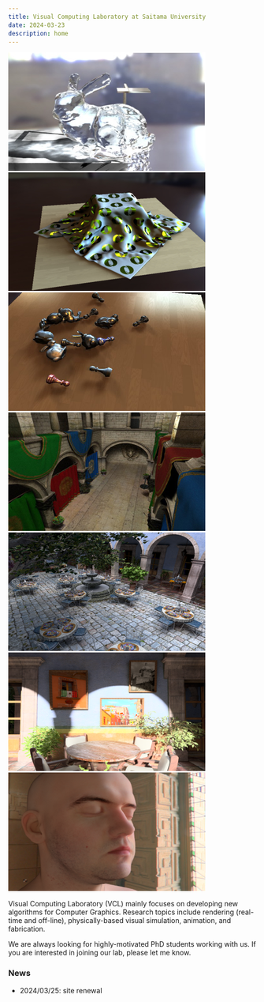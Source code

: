 ```yaml
---
title: Visual Computing Laboratory at Saitama University
date: 2024-03-23
description: home
---
```


<link rel="stylesheet" href="https://cdn.jsdelivr.net/bxslider/4.2.12/jquery.bxslider.css">
<script src="https://ajax.googleapis.com/ajax/libs/jquery/3.1.1/jquery.min.js"></script>
<script src="https://cdn.jsdelivr.net/bxslider/4.2.12/jquery.bxslider.min.js"></script>

<script type="text/javascript">
        $(document).ready(function(){
            $('.slider').bxSlider({
                auto: true,
                pause: 5000,
            });
        });
</script>

<div class="slider">
<img src="./../jp/fig/PG10.jpg" width="400" height="240" alt="">
<img src="./../jp/fig/SGA2012.jpg" width="400" height="240" alt="">
<img src="./../jp/fig/EG2012.jpg" width="400" height="240" alt="">
<img src="./../jp/fig/HPG2013.jpg" width="400" height="240" alt="">
<img src="./../jp/fig/pg2016.png" width="400" height="240" alt="">
<img src="./../jp/fig/tog2020.png" width="400" height="240" alt="">
<img src="./../jp/fig/tvcg2021.png" width="400" height="240" alt="">
</div>

Visual Computing Laboratory (VCL) mainly focuses on developing new algorithms for Computer Graphics. 
Research topics include rendering (real-time and off-line), physically-based visual simulation, animation, and fabrication.

We are always looking for highly-motivated PhD students working with us. 
If you are interested in joining our lab, please let me know.

### News
- 2024/03/25: site renewal 

###

